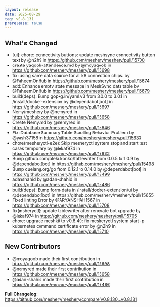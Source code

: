```yaml
---
layout: release
date: 2025-08-29
tag: v0.8.131
prerelease: false
---
```


## What's Changed
* \[ui\]: chore: connectivity buttons: update meshsync connectivity button text by @n2h9 in https://github.com/meshery/meshery/pull/15700
* create yaqoob-attendence.md by @moyaqoob in https://github.com/meshery/meshery/pull/15698
* fix: using same data source for all k8 connection chips. by @FaheemOnHub in https://github.com/meshery/meshery/pull/15674
* add: Enhance empty state message in MeshSync data table by @FaheemOnHub in https://github.com/meshery/meshery/pull/15679
* build(deps): Bump gopkg.in/yaml.v3 from 3.0.0 to 3.0.1 in /install/docker-extension by @dependabot\[bot\] in https://github.com/meshery/meshery/pull/15697
* Nemy/meshery by @nemyred in https://github.com/meshery/meshery/pull/15658
* Create Nemy.md by @nemyred in https://github.com/meshery/meshery/pull/15646
* Fix: Database Summary Table Scrolling Behavior Problem by @yash37158 in https://github.com/meshery/meshery/pull/15633
* chore(mesheryctl-e2e): Skip mesheryctl system stop and start test cases  temporary by @lekaf974 in https://github.com/meshery/meshery/pull/15632
* Bump github.com/olekukonko/tablewriter from 0.0.5 to 1.0.9 by @dependabot\[bot\] in https://github.com/meshery/meshery/pull/15498
* Bump cuelang.org/go from 0.12.1 to 0.14.0 by @dependabot\[bot\] in https://github.com/meshery/meshery/pull/15499
* adanshahid by @adan-shahid in https://github.com/meshery/meshery/pull/15486
* build(deps): Bump form-data in /install/docker-extension/ui by @dependabot\[bot\] in https://github.com/meshery/meshery/pull/15655
* Fixed linting Error by @ARYANSHAH1567 in https://github.com/meshery/meshery/pull/15708
* fix(msheryctl): update tablewriter after renovate bot upgrade by @lekaf974 in https://github.com/meshery/meshery/pull/15705
* chore: upgrade meshkit to v0.8.40: fix mesheryctl system start -p kubernetes command certificate error by @n2h9 in https://github.com/meshery/meshery/pull/15710

## New Contributors
* @moyaqoob made their first contribution in https://github.com/meshery/meshery/pull/15698
* @nemyred made their first contribution in https://github.com/meshery/meshery/pull/15658
* @adan-shahid made their first contribution in https://github.com/meshery/meshery/pull/15486

**Full Changelog**: https://github.com/meshery/meshery/compare/v0.8.130...v0.8.131
